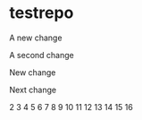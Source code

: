 # testrepo

A new change

A second change

New change

Next change

2
3
4
5
6
7
8
9
10
11
12
13
14
15
16